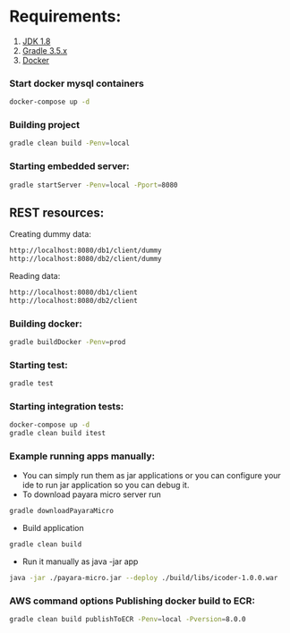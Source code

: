 # Requirements:

1. [JDK 1.8](http://www.oracle.com/technetwork/java/javase/downloads/jdk8-downloads-2133151.html)
2. [Gradle 3.5.x](https://gradle.org/) 
3. [Docker](https://www.docker.com/products/overview)

### Start docker mysql containers

```sh
docker-compose up -d
```


###  Building project

```sh
gradle clean build -Penv=local
```


### Starting embedded server:
```sh
gradle startServer -Penv=local -Pport=8080
```

## REST resources:

Creating dummy data:
```sh
http://localhost:8080/db1/client/dummy
http://localhost:8080/db2/client/dummy
```
Reading data:
```sh
http://localhost:8080/db1/client
http://localhost:8080/db2/client
```


###  Building docker:
```sh
gradle buildDocker -Penv=prod
```

### Starting test:
```sh
gradle test
```

### Starting integration tests:
```sh
docker-compose up -d
gradle clean build itest
```

### Example running apps manually:

* You can simply run them as jar applications or 
you can configure your ide to run jar application so you can debug it.
* To download payara micro server run
```sh
gradle downloadPayaraMicro
```
* Build application
```sh
gradle clean build 
```
* Run it manually as java -jar app
```sh
java -jar ./payara-micro.jar --deploy ./build/libs/icoder-1.0.0.war
```
### AWS command options Publishing docker build to ECR:
```sh
gradle clean build publishToECR -Penv=local -Pversion=8.0.0
```

